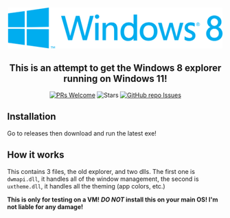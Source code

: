<p align="center">
  <img width="500" src="Resources\Windows 8 Logo.png">
</p>

<h2 align="center">This is an attempt to get the Windows 8 explorer running on Windows 11!</h1>


<div align="center" markdown="1">
  
[![PRs Welcome](https://img.shields.io/badge/PRs-welcome-brightgreen.svg?style=flat-square)](https://makeapullrequest.com) 
![Stars](https://img.shields.io/github/stars/Stoutscientist/Windows-8-on-11?style=flat-square&label=Stars)
[![GitHub repo Issues](https://img.shields.io/github/issues/Stoutscientist/Windows-8-on-11?style=flat&label=Issues)](https://github.com/Stoutscientist/Windows-8-on-11/issues)

</div>

## Installation
Go to releases then download and run the latest exe!

## How it works
This contains 3 files, the old explorer, and two dlls. The first one is `dwmapi.dll`, it handles all of the window management, the second is `uxtheme.dll`, it handles all the theming (app colors, etc.)

**This is only for testing on a VM! _DO NOT_ install this on your main OS! I'm not liable for any damage!**
